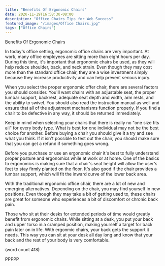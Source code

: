 ```yaml
---
title: "Benefits Of Ergonomic Chairs"
date: 2020-11-19T16:58:30-08:00
description: "Office Chairs Tips for Web Success"
featured_image: "/images/Office Chairs.jpg"
tags: ["Office Chairs"]
---
```


Benefits Of Ergonomic Chairs

In today's office setting, ergonomic office chairs are
very important.  At work, many office employees are 
sitting more than eight hours per day.  During this time,
it's important that ergonomic chairs be used, as they
will help reduce shoulder, back, and neck strain.  Even
though they may cost more than the standard office chair, 
they are a wise investment simply because they increase
productivity and can help prevent serious injury.

When you select the proper ergonomic offer chair, there
are several factors you should consider.  You'll want 
chairs with an adjustable seat, the proper lumbar support, 
backrest, adequate seat depth and width, arm rests, and 
the ability to swivel.  You should also read the 
instruction manual as well and ensure that all of the 
adjustment mechanisms function properly.  If you find a 
chair to be defective in any way, it should be returned
immediately.

Keep in mind when selecting your chairs that there is 
really no "one size fits all" for every body type.  What
is best for one individual may not be the best choice for
another.  Before buying a chair you should give it a
try and see what you think.  If it isn't possible to test
out the chair, you should make sure that you can get a 
refund if something goes wrong.

Before you purchase or use an ergonomic chair it's best
to fully understand proper posture and ergonomics while
at work or at home.  One of the basics to ergonomics is
making sure that a chair's seat height will allow the
user's feet to stay firmly planted on the floor.  It's 
also good if the chair provides a lumbar support, which
will fit the inward curve of the lower back area.  

With the traditional ergonomic office chair, there are 
a lot of new and emerging alternatives.  Depending on 
the chair, you may find yourself in new positions.  Even
though they may take a bit of getting used to, these 
chairs are great for someone who experiences a bit of
discomfort or chronic back pain.

Those who sit at their desks for extended periods of time
would greatly benefit from ergonomic chairs.  While 
sitting at a desk, you put your back and upper torso in
a cramped position, making yourself a target for back
pain later on in life.  With ergonmic chairs, your back
gets the support it needs.  This way you can sit at your
desk all day long and know that your back and the rest 
of your body is very comfortable.

(word count 418)

PPPPP
